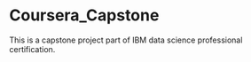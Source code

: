 # Coursera_Capstone
This is a capstone project part of IBM data science professional certification.
